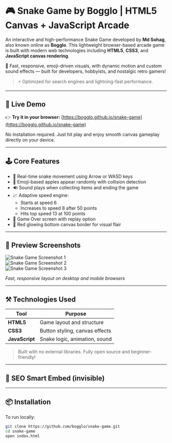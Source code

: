 <!--
SEO KEYWORDS (hidden from human view, visible to search engines):
snake game html5, javascript canvas arcade, open source snake game,
snake game demo GitHub, snake game with sound, md sohag snake developer,
bogglo snake game project, browser-based arcade game, html5 snake animation
-->

# 🎮 Snake Game by Bogglo | HTML5 Canvas + JavaScript Arcade

An interactive and high-performance Snake Game developed by **Md Sohag**, also known online as **Bogglo**. This lightweight browser-based arcade game is built with modern web technologies including **HTML5**, **CSS3**, and **JavaScript canvas rendering**.

🧪 Fast, responsive, emoji-driven visuals, with dynamic motion and custom sound effects — built for developers, hobbyists, and nostalgic retro gamers!

> ⚡ Optimized for search engines and lightning-fast performance.

---

## 🔗 Live Demo

👉 **Try it in your browser:** [https://bogglo.github.io/snake-game](https://bogglo.github.io/snake-game)

No installation required. Just hit play and enjoy smooth canvas gameplay directly on your device.

---

## 🕹️ Core Features

- 🐍 Real-time snake movement using Arrow or WASD keys
- 🍅 Emoji-based apples appear randomly with collision detection
- 🔊 Sound plays when collecting items and ending the game
- 📈 Adaptive speed engine:
  - Starts at speed 6
  - Increases to speed 8 after 50 points
  - Hits top speed 13 at 100 points
- 🔁 Game Over screen with replay option
- 🔴 Red glowing bottom canvas border for visual flair

---

## 📸 Preview Screenshots

![Snake Game Screenshot 1](https://i.postimg.cc/FsS6zVzg/IMG-20250710-112034.jpg)  
![Snake Game Screenshot 2](https://i.postimg.cc/ry0nZN1X/IMG-20250710-112011.jpg)  
![Snake Game Screenshot 3](https://i.postimg.cc/76CVcqTM/IMG-20250710-111820.jpg)

*Fast, responsive layout on desktop and mobile browsers*

---

## ⚒️ Technologies Used

| Tool          | Purpose                          |
|---------------|----------------------------------|
| **HTML5**     | Game layout and structure        |
| **CSS3**      | Button styling, canvas effects   |
| **JavaScript**| Snake logic, animation, sound    |

> Built with no external libraries. Fully open source and beginner-friendly!

---

## 🧠 SEO Smart Embed (invisible)

<!--
This project is tagged with top arcade game keywords for improved visibility:
canvas snake game js, classic arcade remake, html5 game engine, snake game source code,
fast JavaScript games, build snake game tutorial, bogglo snake game live demo
-->

---

## 📦 Installation

To run locally:

```bash
git clone https://github.com/bogglo/snake-game.git
cd snake-game
open index.html
